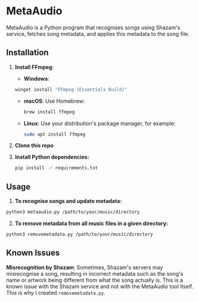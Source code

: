 # MetaAudio

MetaAudio is a Python program that recognises songs using Shazam's service, fetches song metadata, and applies this metadata to the song file.

## Installation

1. **Install FFmpeg**:

   - **Windows**: 
    ```bash
    winget install "FFmpeg (Essentials Build)"
    ```
   - **macOS**: Use Homebrew:
     ```bash
     brew install ffmpeg
     ```
   - **Linux**: Use your distribution's package manager, for example:
     ```bash
     sudo apt install ffmpeg
     ```

2. **Clone this repo**

3. **Install Python dependencies:**
    ```bash
    pip install -r requirements.txt
    ```

## Usage

1. **To recognise songs and update metadata:**
  ```bash
  python3 metaaudio.py /path/to/your/music/directory
  ```

2. **To remove metadata from all music files in a given directory:**
  ```bash
  python3 removemetadata.py /path/to/your/music/directory
  ```

## Known Issues
**Misrecognition by Shazam**: Sometimes, Shazam's servers may misrecognise a song, resulting in incorrect metadata such as the song's name or artwork being different from what the song actually is. This is a known issue with the Shazam service and not with the MetaAudio tool itself. This is why I created `removemetadata.py`.